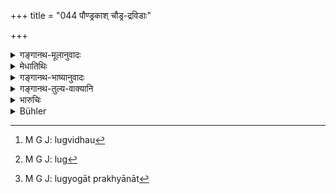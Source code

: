 +++
title = "044 पौण्ड्रकाश् चौड्र-द्रविडाः"

+++

<details><summary>गङ्गानथ-मूलानुवादः</summary>

The Puṇḍrakas, the Coḍas, the Draviḍas, the Kāmbojas, the Yavanas, the Śākas, the Pāradas, the Pahlavas, the Cīnas, the Kirātas, the Daradas and the Khaśas.—(44)
</details>

<details><summary>मेधातिथिः</summary>

**पुण्ड्रका**दयः शब्दाः परमार्थतो जनपदशब्दाः, इह तु "क्षत्रियेषु मुख्यास् तत्संबन्धत्वाज् जनपदेषु वर्तन्ते" इत्य् एतद्दर्शनम् आश्रितम् । यथा लुब्विधौ[^११८] "तस्य निवासः" (पाण् ४.२.६९) "जनपदे लुप्"[^११९] (पाण् ४.२.८१) इति, न तु यथा "लुब् योगाप्रख्यानात्"[^१२०] (पाण् १.२.५४) इति । नैतेषु देशेषु बाहुल्येन चातुर्वर्ण्यम् अस्तीत्य् एतदालम्बनं वृषलत्ववचनम् । यदि वा पुण्ड्रादयः शब्दाः कथंचिद् देशसंबन्धेन विना दृश्यन्ते, तदैतज्जातीया वेदितव्याः । महाभारतादौ क्षत्रिया वर्ण्यन्ते, तथाद्यत्वे ऽप्य् एते क्षत्रिया एवेति कस्यचित् भ्रान्तिः स्याद् अत एवम् उक्तम् "एते वृषलाः" इति । ये चैते दिगन्तवासिनः किरातवेनदरदादयस् तेषाम् अप्राप्तरूपं वेदेनानूद्यते "न जनम् इयान् नान्तम् इयात्" (बाउ १.३.१०) इति ॥ १०.४४ ॥


[^१२०]:
     M G J: lugyogāt prakhyānāt


[^११९]:
     M G J: lug


[^११८]:
     M G J: lugvidhau
</details>

<details><summary>गङ्गानथ-भाष्यानुवादः</summary>

‘*Puṇḍra*’—and the rest originally stood as names of countries; but in the present context they have been used according to the theory that ‘these names really denote the particular Kṣatriya castes, and are only indirectly applied to countries inhabited by them.’

Pāṇini 4.2.69 lays down the adding of the ‘*aṇ*’ affix in the sense of
*habitation*, and Sūtra 4.2.81 lays down the elimination of this affix;
it is in accordance with this that we have the form ‘*Puṇḍra*’ (which is formed of the term ‘*puṇḍra*’ with the ‘*aṇ*’ affix);—and the elimination is not according to Pāṇini 1.2.54.

The assertion that these people have become ‘low-born’ is based upon the fact that in these countries we do not meet with any dear division of the ‘four castes.’

If however these terms be tried to be used irrespectively of the names of countries, then they should be taken as the names of so many castes.

Some people might be led to think that all these races here named are found to be described as *Kṣatriyas*, so that they must be Kṣatriyas still. And it is with a view to preclude this idea that it is asserted that *these are low-born*.

All the people here spoken of form the races inhabiting the borders of Āryāvarta,—such races for instance, as the *Kirāta*, the ‘*Vena*’, the ‘*Darada*’ and so forth; and it is with reference to this that we have the declaration that ‘one should not go to the borders’ (*Bṛhadāraṇyaka Upaniṣad*, 1.3.10).—(44)
</details>

<details><summary>गङ्गानथ-तुल्य-वाक्यानि</summary>

**(verses 10.43-44)  
**

See Comparative notes for [Verse
10.43].
</details>

<details><summary>भारुचिः</summary>

पुण्ड्रकादयो दरदान्राः क्षत्रियाः सन्तः क्रियालोपाच् छूद्रीभूताः ॥ १०.४४ ॥
</details>

<details><summary>Bühler</summary>

044	(Viz.) the Paundrakas, the Kodas, the Dravidas, the Kambogas, the Yavanas, the Sakas, the Paradas, the Pahlavas, the Kinas, the Kiratas, and the Daradas.
</details>
